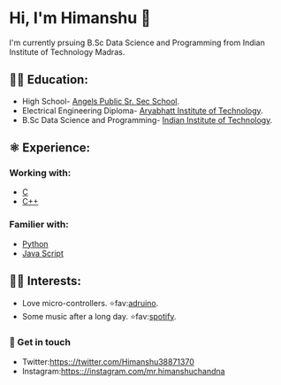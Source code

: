 # Hi, I'm Himanshu :wave:
I'm currently prsuing B.Sc Data Science and Programming from Indian Institute of Technology Madras.

## 👨‍🎓 Education:
- High School- [Angels Public Sr. Sec School](http://www.angelpublicschool.com).
- Electrical Engineering Diploma- [Aryabhatt Institute of Technology](http://www.abitdelhi.in).
- B.Sc Data Science and Programming- [Indian Institute of Technology](https://onlinedegree.iitm.ac.in).

## ⚛️ Experience:
### Working with:         
- [C](https://en.wikipedia.org/wiki/C_(programming_language))
- [C++](https://en.wikipedia.org/wiki/C%2B%2B)
### Familier with:
- [Python](https://en.wikipedia.org/wiki/Python_(programming_language)) 
- [Java Script](https://en.wikipedia.org/wiki/JavaScript)

## 👨‍💻 Interests:
- Love micro-controllers.      ⭐fav:[adruino](https://www.arduino.cc).
- Some music after a long day. ⭐fav:[spotify](https://www.spotify.com).

### 💬 Get in touch
 - Twitter:[https:://twitter.com/Himanshu38871370](https://twitter.com/ChandnaHimanshu)
 - Instagram:[https:://instagram.com/mr.himanshuchandna](https://www.instagram.com/mr.himanshuchandna/)
 

